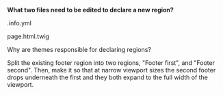 **What two files need to be edited to declare a new region?**

.info.yml

page.html.twig



Why are themes responsible for declaring regions?

Split the existing footer region into two regions, "Footer first", and "Footer second". Then, make it so that at narrow viewport sizes the second footer drops underneath the first and they both expand to the full width of the viewport.

